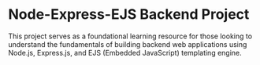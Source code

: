 # Node-Express-EJS Backend Project

This project serves as a foundational learning resource for those looking to understand the fundamentals of building backend web applications using Node.js, Express.js, and EJS (Embedded JavaScript) templating engine.